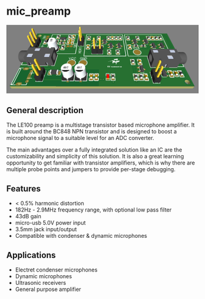 # mic_preamp

![alt text](https://github.com/AranweLTT/mic_preamp/blob/main/easyeda/render/pcb_3d_green.PNG?raw=true)

## General description

The LE100 preamp is a multistage transistor based microphone amplifier. It is built around the BC848 NPN transistor and is designed to boost a microphone signal to a suitable level for an ADC converter.

The main advantages over a fully integrated solution like an IC are the customizability and simplicity of this solution. It is also a great learning opportunity to get familiar with transistor amplifiers, which is why there are multiple probe points and jumpers to provide per-stage debugging.


## Features

- < 0.5% harmonic distortion
- 182Hz - 2.9MHz frequency range, with optional low pass filter
- 43dB gain
- micro-usb 5.0V power input
- 3.5mm jack input/output
- Compatible with condenser & dynamic microphones


## Applications

- Electret condenser microphones
- Dynamic microphones
- Ultrasonic receivers
- General purpose amplifier

